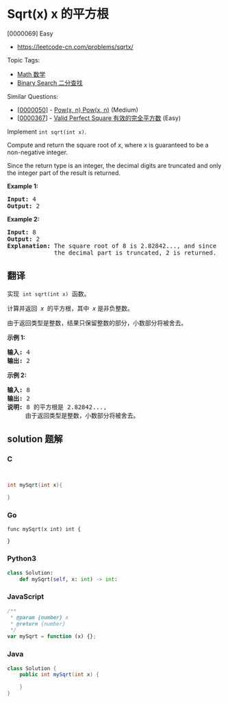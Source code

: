 # Sqrt(x) x 的平方根

[0000069] Easy

- https://leetcode-cn.com/problems/sqrtx/

Topic Tags:

- [Math 数学](https://leetcode-cn.com/tag/math/)
- [Binary Search 二分查找](https://leetcode-cn.com/tag/binary-search/)

Similar Questions:

- [[0000050](https://leetcode-cn.com/problems/powx-n/)] - [Pow(x, n) Pow(x, n)](./0000050.powx-n.md) (Medium)
- [[0000367](https://leetcode-cn.com/problems/valid-perfect-square/)] - [Valid Perfect Square 有效的完全平方数](./0000367.valid-perfect-square.md) (Easy)

Implement `int sqrt(int x)`.

Compute and return the square root of _x_, where *x* is guaranteed to be a non-negative integer.

Since the return type is an integer, the decimal digits are truncated and only the integer part of the result is returned.

**Example 1:**

<pre><strong>Input:</strong> 4
<strong>Output:</strong> 2
</pre>

**Example 2:**

<pre><strong>Input:</strong> 8
<strong>Output:</strong> 2
<strong>Explanation:</strong> The square root of 8 is 2.82842..., and since 
&nbsp;            the decimal part is truncated, 2 is returned.
</pre>

## 翻译

实现  `int sqrt(int x)`  函数。

计算并返回  *x*  的平方根，其中  *x* 是非负整数。

由于返回类型是整数，结果只保留整数的部分，小数部分将被舍去。

**示例 1:**

<pre><strong>输入:</strong> 4
<strong>输出:</strong> 2
</pre>

**示例 2:**

<pre><strong>输入:</strong> 8
<strong>输出:</strong> 2
<strong>说明:</strong> 8 的平方根是 2.82842..., 
&nbsp;    由于返回类型是整数，小数部分将被舍去。
</pre>

## solution 题解

### C

```c


int mySqrt(int x){

}


```

### Go

```golang
func mySqrt(x int) int {

}
```

### Python3

```python
class Solution:
    def mySqrt(self, x: int) -> int:
```

### JavaScript

```javascript
/**
 * @param {number} x
 * @return {number}
 */
var mySqrt = function (x) {};
```

### Java

```java
class Solution {
    public int mySqrt(int x) {

    }
}
```
